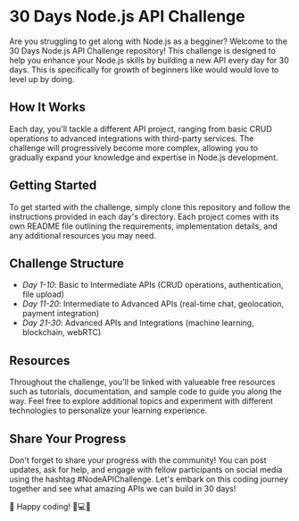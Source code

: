 # 30 Days Node.js API Challenge

Are you struggling to get along with Node.js as a begginer? Welcome to the 30 Days Node.js API Challenge repository! This challenge is designed to help you enhance your Node.js skills by building a new API every day for 30 days. This is specifically for growth of beginners like would would love to level up by doing. 
## How It Works

Each day, you'll tackle a different API project, ranging from basic CRUD operations to advanced integrations with third-party services. The challenge will progressively become more complex, allowing you to gradually expand your knowledge and expertise in Node.js development.

## Getting Started

To get started with the challenge, simply clone this repository and follow the instructions provided in each day's directory. Each project comes with its own README file outlining the requirements, implementation details, and any additional resources you may need.

## Challenge Structure

- *Day 1-10*: Basic to Intermediate APIs (CRUD operations, authentication, file upload)
- *Day 11-20*: Intermediate to Advanced APIs (real-time chat, geolocation, payment integration)
- *Day 21-30*: Advanced APIs and Integrations (machine learning, blockchain, webRTC)

## Resources

Throughout the challenge, you'll be linked with valueable free resources such as tutorials, documentation, and sample code to guide you along the way. Feel free to explore additional topics and experiment with different technologies to personalize your learning experience.

## Share Your Progress

Don't forget to share your progress with the community! You can post updates, ask for help, and engage with fellow participants on social media using the hashtag #NodeAPIChallenge. Let's embark on this coding journey together and see what amazing APIs we can build in 30 days!


🎉 Happy coding! 🚀💻🌟
